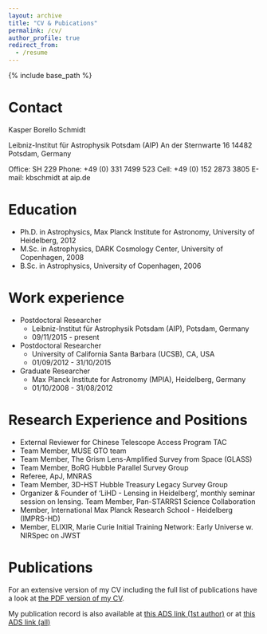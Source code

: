 ```yaml
---
layout: archive
title: "CV & Pubications"
permalink: /cv/
author_profile: true
redirect_from:
  - /resume
---
```


{% include base_path %}

Contact
======

Kasper Borello Schmidt

Leibniz-Institut für Astrophysik Potsdam (AIP)
An der Sternwarte 16 
14482 Potsdam, Germany

Office: SH 229
Phone: +49 (0) 331 7499 523
Cell: +49 (0) 152 2873 3805
E-mail: kbschmidt at aip.de

Education
======
* Ph.D. in Astrophysics, Max Planck Institute for Astronomy, University of Heidelberg, 2012
* M.Sc. in Astrophysics, DARK Cosmology Center, University of Copenhagen, 2008
* B.Sc. in Astrophysics, University of Copenhagen, 2006

Work experience
======
* Postdoctoral Researcher  * Leibniz-Institut für Astrophysik Potsdam (AIP), Potsdam, Germany
  * 09/11/2015 - present* Postdoctoral Researcher  * University of California Santa Barbara (UCSB), CA, USA  * 01/09/2012 - 31/10/2015* Graduate Researcher
  * Max Planck Institute for Astronomy (MPIA), Heidelberg, Germany
  * 01/10/2008 - 31/08/2012
      
Research Experience and Positions
======* External Reviewer for Chinese Telescope Access Program TAC* Team Member, MUSE GTO team* Team Member, The Grism Lens-Amplified Survey from Space (GLASS)* Team Member, BoRG Hubble Parallel Survey Group* Referee, ApJ, MNRAS* Team Member, 3D-HST Hubble Treasury Legacy Survey Group* Organizer & Founder of ‘LiHD - Lensing in Heidelberg’, monthly seminar session on lensing. Team Member, Pan-STARRS1 Science Collaboration* Member, International Max Planck Research School - Heidelberg (IMPRS-HD)* Member, ELIXIR, Marie Curie Initial Training Network: Early Universe w. NIRSpec on JWST
Publications
======
For an extensive version of my CV including the full list of publications have a look at [the PDF version of my CV](http://kasperschmidt.github.io/files/CV_KBSchmidt.pdf).

My publication record is also available at [this ADS link (1st author)](http://adsabs.harvard.edu/cgi-bin/nph-abs_connect?db_key=AST&db_key=PRE&qform=AST&arxiv_sel=astro-ph&arxiv_sel=cond-mat&arxiv_sel=cs&arxiv_sel=gr-qc&arxiv_sel=hep-ex&arxiv_sel=hep-lat&arxiv_sel=hep-ph&arxiv_sel=hep-th&arxiv_sel=math&arxiv_sel=math-ph&arxiv_sel=nlin&arxiv_sel=nucl-ex&arxiv_sel=nucl-th&arxiv_sel=physics&arxiv_sel=quant-ph&arxiv_sel=q-bio&sim_query=YES&ned_query=YES&adsobj_query=YES&aut_xct=YES&obj_req=YES&aut_logic=OR&obj_logic=AND&author=%5ESchmidt%2C+Kasper+B.%0D%0A%5ESchmidt%2C+K.+B.&object=&start_mon=01&start_year=2007&end_mon=&end_year=&ttl_logic=OR&title=&txt_logic=OR&text=&nr_to_return=200&start_nr=1&jou_pick=ALL&ref_stems=&data_and=ALL&group_and=ALL&start_entry_day=&start_entry_mon=&start_entry_year=&end_entry_day=&end_entry_mon=&end_entry_year=&min_score=&sort=SCORE&data_type=SHORT&aut_syn=YES&ttl_syn=YES&txt_syn=YES&aut_wt=1.0&obj_wt=1.0&ttl_wt=0.3&txt_wt=3.0&aut_wgt=YES&obj_wgt=YES&ttl_wgt=YES&txt_wgt=YES&ttl_sco=YES&txt_sco=YES&version=1) or at [this ADS link (all)](http://adsabs.harvard.edu/cgi-bin/nph-abs_connect?db_key=AST&db_key=PRE&qform=AST&arxiv_sel=astro-ph&arxiv_sel=cond-mat&arxiv_sel=cs&arxiv_sel=gr-qc&arxiv_sel=hep-ex&arxiv_sel=hep-lat&arxiv_sel=hep-ph&arxiv_sel=hep-th&arxiv_sel=math&arxiv_sel=math-ph&arxiv_sel=nlin&arxiv_sel=nucl-ex&arxiv_sel=nucl-th&arxiv_sel=physics&arxiv_sel=quant-ph&arxiv_sel=q-bio&sim_query=YES&ned_query=YES&adsobj_query=YES&aut_xct=YES&obj_req=YES&aut_logic=OR&obj_logic=AND&author=Schmidt%2C+Kasper+B.%0D%0ASchmidt%2C+K.+B.&object=&start_mon=01&start_year=2007&end_mon=&end_year=&ttl_logic=OR&title=&txt_logic=OR&text=&nr_to_return=200&start_nr=1&jou_pick=ALL&ref_stems=&data_and=ALL&group_and=ALL&start_entry_day=&start_entry_mon=&start_entry_year=&end_entry_day=&end_entry_mon=&end_entry_year=&min_score=&sort=SCORE&data_type=SHORT&aut_syn=YES&ttl_syn=YES&txt_syn=YES&aut_wt=1.0&obj_wt=1.0&ttl_wt=0.3&txt_wt=3.0&aut_wgt=YES&obj_wgt=YES&ttl_wgt=YES&txt_wgt=YES&ttl_sco=YES&txt_sco=YES&version=1)
